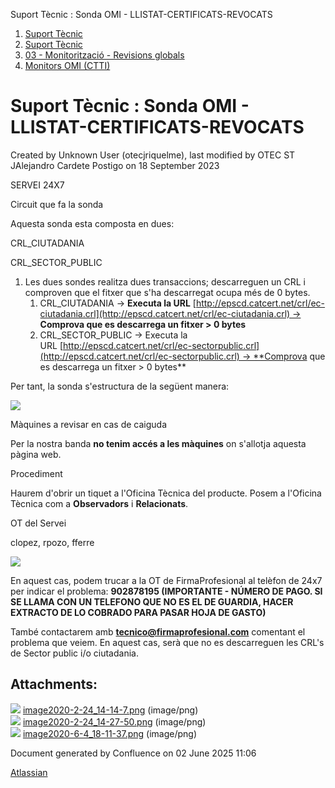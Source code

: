Suport Tècnic : Sonda OMI - LLISTAT-CERTIFICATS-REVOCATS  

1.  [Suport Tècnic](index.md)
2.  [Suport Tècnic](13893782.md)
3.  [03 - Monitorització - Revisions globals](26313327.md)
4.  [Monitors OMI (CTTI)](26313608.md)

Suport Tècnic : Sonda OMI - LLISTAT-CERTIFICATS-REVOCATS
========================================================

Created by Unknown User (otecjriquelme), last modified by OTEC ST JAlejandro Cardete Postigo on 18 September 2023

SERVEI 24X7

Circuit que fa la sonda

Aquesta sonda esta composta en dues: 

CRL\_CIUTADANIA

CRL\_SECTOR\_PUBLIC

  

1.  Les dues sondes realitza dues transaccions; descarreguen un CRL i comproven que el fitxer que s'ha descarregat ocupa més de 0 bytes.   
    1.  CRL\_CIUTADANIA → **Executa la URL** [http://epscd.catcert.net/crl/ec-ciutadania.crl](http://epscd.catcert.net/crl/ec-ciutadania.crl) → **Comprova que es descarrega un fitxer > 0 bytes**
    2.  CRL\_SECTOR\_PUBLIC → Executa la URL [http://epscd.catcert.net/crl/ec-sectorpublic.crl](http://epscd.catcert.net/crl/ec-sectorpublic.crl) → **Comprova que es descarrega un fitxer > 0 bytes**

Per tant, la sonda s'estructura de la següent manera: 

![](attachments/34505306/40763483.png)

Màquines a revisar en cas de caiguda

Per la nostra banda **no tenim accés a les màquines** on s'allotja aquesta pàgina web.

Procediment

Haurem d'obrir un tiquet a l'Oficina Tècnica del producte. Posem a l'Oficina Tècnica com a **Observadors** i **Relacionats**.

OT del Servei

clopez, rpozo, fferre

![](attachments/34505306/34505319.png)

  

  

En aquest cas, podem trucar a la OT de FirmaProfesional al telèfon de 24x7 per indicar el problema: **902878195 (IMPORTANTE - NÚMERO DE PAGO. SI SE LLAMA CON UN TELEFONO QUE NO ES EL DE GUARDIA, HACER EXTRACTO DE LO COBRADO PARA PASAR HOJA DE GASTO)**

També contactarem amb **[tecnico@firmaprofesional.com](mailto:tecnico@firmaprofesional.com)** comentant el problema que veiem. En aquest cas, serà que no es descarreguen les CRL's de Sector public i/o ciutadania. 

Attachments:
------------

![](images/icons/bullet_blue.gif) [image2020-2-24\_14-14-7.png](attachments/34505306/34505311.png) (image/png)  
![](images/icons/bullet_blue.gif) [image2020-2-24\_14-27-50.png](attachments/34505306/34505319.png) (image/png)  
![](images/icons/bullet_blue.gif) [image2020-6-4\_18-11-37.png](attachments/34505306/40763483.png) (image/png)  

Document generated by Confluence on 02 June 2025 11:06

[Atlassian](http://www.atlassian.com/)